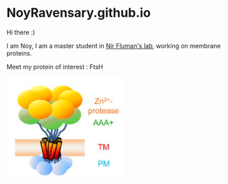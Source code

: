# NoyRavensary.github.io

Hi there :)

I am Noy, I am a master student in [Nir Fluman's lab](https://www.weizmann.ac.il/Biomolecular_Sciences/Fluman/home), working on membrane proteins.

Meet my protein of interest : FtsH

![GitHub Logo](https://github.com/NoyRavensary/NoyRavensary.github.io/blob/main/FTSH.png)
